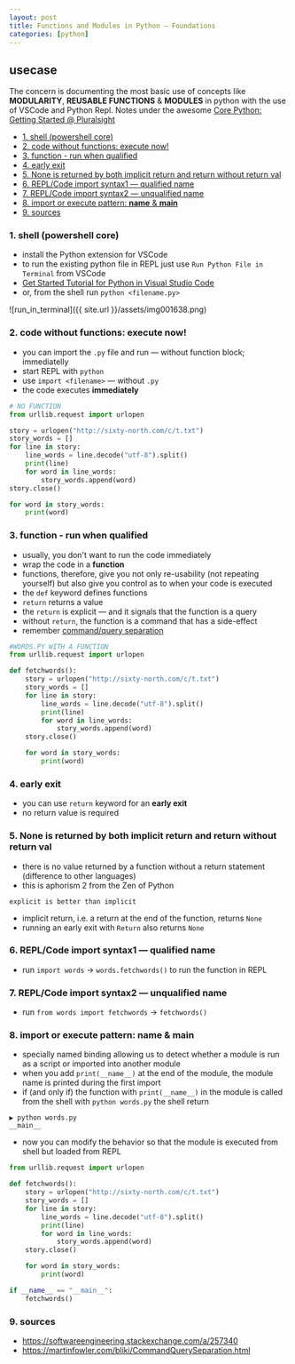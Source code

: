 ```yaml
---
layout: post
title: Functions and Modules in Python — Foundations
categories: [python]
---
```

## usecase
The concern is documenting the most basic use of concepts like **MODULARITY**, **REUSABLE FUNCTIONS** & **MODULES** in python with the use of VSCode and Python Repl. 
Notes under the awesome [Core Python: Getting Started @ Pluralsight](https://app.pluralsight.com/library/courses/getting-started-python-core/table-of-contents)

<!-- TOC -->

- [1. shell (powershell core)](#1-shell-powershell-core)
- [2. code without functions: execute now!](#2-code-without-functions-execute-now)
- [3. function - run when qualified](#3-function---run-when-qualified)
- [4. early exit](#4-early-exit)
- [5. None is returned by both implicit return and return without return val](#5-none-is-returned-by-both-implicit-return-and-return-without-return-val)
- [6. REPL/Code import syntax1 — qualified name](#6-replcode-import-syntax1--qualified-name)
- [7. REPL/Code import syntax2 — unqualified name](#7-replcode-import-syntax2--unqualified-name)
- [8. import or execute pattern: __name__ & __main__](#8-import-or-execute-pattern-__name__--__main__)
- [9. sources](#9-sources)

<!-- /TOC -->

### 1. shell (powershell core)
* install the Python extension for VSCode
* to run the existing python file in REPL just use `Run Python File in Terminal` from VSCode
* [Get Started Tutorial for Python in Visual Studio Code](https://code.visualstudio.com/docs/python/python-tutorial#_run-hello-world)
* or, from the shell run `python <filename.py>`

![run_in_terminal]({{ site.url }}/assets/img001638.png)

### 2. code without functions: execute now!
* you can import the `.py` file and run — without function block; immediatelly 
* start REPL with `python`
* use `import <filename>` — without `.py` 
* the code executes **immediately** 

```python
# NO FUNCTION
from urllib.request import urlopen

story = urlopen("http://sixty-north.com/c/t.txt")
story_words = []
for line in story:
    line_words = line.decode("utf-8").split()
    print(line)
    for word in line_words:
        story_words.append(word)
story.close()

for word in story_words:
    print(word)
```

### 3. function - run when qualified
* usually, you don't want to run the code immediately
* wrap the code in a **function**
* functions, therefore, give you not only re-usability (not repeating yourself) but also give you control as to when your code is executed
* the `def` keyword defines functions
* `return` returns a value
* the `return` is explicit — and it signals that the function is a query
* without `return`, the function is a command that has a side-effect
* remember [command/query separation](https://martinfowler.com/bliki/CommandQuerySeparation.html)

```python
#WORDS.PY WITH A FUNCTION
from urllib.request import urlopen

def fetchwords():
    story = urlopen("http://sixty-north.com/c/t.txt")
    story_words = []
    for line in story:
        line_words = line.decode("utf-8").split()
        print(line)
        for word in line_words:
            story_words.append(word)
    story.close()

    for word in story_words:
        print(word)
```

### 4. early exit
* you can use `return` keyword for an **early exit**
* no return value is required

### 5. None is returned by both implicit return and return without return val
* there is no value returned by a function without a return statement (difference to other languages)
* this is aphorism 2 from the Zen of Python

```
explicit is better than implicit
```

* implicit return, i.e. a return at the end of the function, returns `None`
* running an early exit with `Return` also returns `None`

### 6. REPL/Code import syntax1 — qualified name
* run `import words` → `words.fetchwords()` to run the function in REPL

### 7. REPL/Code import syntax2 — unqualified name
* run `from words import fetchwords` → `fetchwords()` 

### 8. import or execute pattern: __name__ & __main__
* specially named binding allowing us to detect whether a module is run as a script or imported into another module
* when you add `print(__name__)` at the end of the module, the module name is printed during the first import 
* if (and only if) the function with `print(__name__)` in the module is called from the shell with `python words.py` the shell return

```
▶ python words.py
__main__
```

* now you can modify the behavior so that the module is executed from shell but loaded from REPL

```python
from urllib.request import urlopen

def fetchwords():
    story = urlopen("http://sixty-north.com/c/t.txt")
    story_words = []
    for line in story:
        line_words = line.decode("utf-8").split()
        print(line)
        for word in line_words:
            story_words.append(word)
    story.close()

    for word in story_words:
        print(word)

if __name__ == "__main__":
    fetchwords()
```

### 9. sources
* <https://softwareengineering.stackexchange.com/a/257340>
* <https://martinfowler.com/bliki/CommandQuerySeparation.html>
